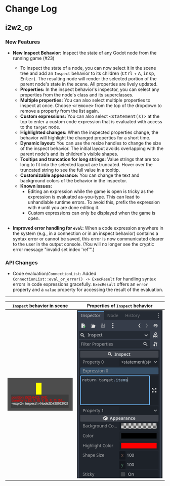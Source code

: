 # Change Log

## i2w2_cp

### New Features

- **New Inspect Behavior:** Inspect the state of any Godot node from the running game (#23)
  - To inspect the state of a node, you can now select it in the scene tree and add an `Inspect` behavior to its children (<kbd>Ctrl</kbd> + <kbd>A</kbd>, <kbd>insp</kbd>, <kbd>Enter</kbd>). The resulting node will render the selected portion of the parent node's state in the scene. All properties are lively updated.
  - **Properties:** In the inspect behavior's inspector, you can select any properties from the node's class and its superclasses.
  - **Multiple properties:** You can also select multiple properties to inspect at once. Choose <kbd>\<remove></kbd> from the top of the dropdown to remove a property from the list again.
  - **Custom expressions:** You can also select <kbd>\<statement(s)></kbd> at the top to enter a custom code expression that is evaluated with access to the `target` node.
  - **Highlighted changes:** When the inspected properties change, the behavior will highlight the changed properties for a short time.
  - **Dynamic layout:** You can use the resize handles to change the size of the inspect behavior. The initial layout avoids overlapping with the parent node's and its children's visible shapes.
  - **Tooltips and truncation for long strings:** Value strings that are too long to fit into the selected layout are truncated. Hover over the truncated string to see the full value in a tooltip.
  - **Customizable appearance:** You can change the text and background colors of the behavior in the inspector.
  - **Known issues:**
    - Editing an expression while the game is open is tricky as the expression is evaluated as-you-type. This can lead to unhandlable runtime errors. To avoid this, prefix the expression with `#` until you are done editing it.
    - Custom expressions can only be displayed when the game is open.

- **Improved error handling for `eval`:** When a code expression anywhere in the system (e.g., in a connection or in an inspect behavior) contains a syntax error or cannot be saved, this error is now communicated clearer to the user in the output console. (You will no longer see the cryptic error message "invalid set index 'ref'".)

### API Changes

- Code evaluation/`ConnectionList`: Added `ConnectionList::eval_or_error() -> ExecResult` for handling syntax errors in code expressions gracefully. `ExecResult` offers an `error` property and a `value` property for accessing the result of the evaluation.

---

| `Inspect` behavior in scene | Properties of `Inspect` behavior |
| --- | --- |
| ![](./i2w2_cp_inspect_scene.png) | ![](./i2w2_cp_inspect_properties.png) |
